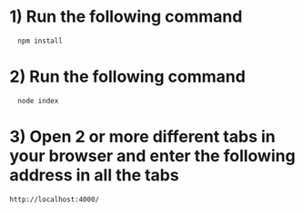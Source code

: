# 1) Run the following command

   ```
	 npm install
   ```

# 2) Run the following command

   ```
	 node index
   ```

# 3) Open 2 or more different tabs in your browser and enter the following address in all the tabs
	
	http://localhost:4000/
